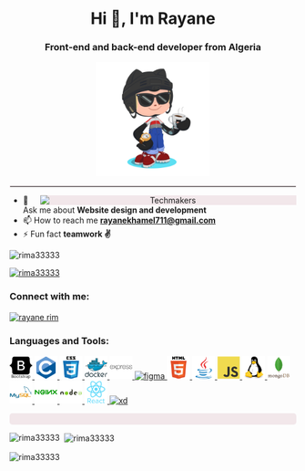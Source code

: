 <h1 align="center">Hi 👋, I'm Rayane</h1>
<h3 align="center">Front-end and back-end developer from Algeria</h3>
<p align="center"> 
  <img src="https://raw.githubusercontent.com/AhmedFathyDev/AhmedFathyDev/main/GitHub.png" width="200">
</p>
<hr style="border: 1px solid #f2e7ea;">

<p align="center"> 
  <img src="https://user-images.githubusercontent.com/63050133/156676671-d5b2e362-97d4-4404-9447-dd71ddfea82f.gif" align="right" alt="Techmakers" width="450" style="background-color: #f2e7ea;">
</p>

- 💬 Ask me about **Website design and development**
- 📫 How to reach me **rayanekhamel711@gmail.com**
- ⚡ Fun fact **teamwork ✌️**

<p align="left"> 
  <img src="https://komarev.com/ghpvc/?username=rima33333&color=ffadc1&style=flat" alt="rima33333">
</p>

<p align="left"> 
  <a href="https://github.com/ryo-ma/github-profile-trophy">
    <img src="https://github-profile-trophy.vercel.app/?username=rima33333&theme=nord&margin-w=15" alt="rima33333">
  </a>
</p>

<h3 align="left">Connect with me:</h3>
<p align="left">
  <a href="https://fb.com/rayane rim" target="blank">
    <img align="center" src="https://raw.githubusercontent.com/rahuldkjain/github-profile-readme-generator/master/src/images/icons/Social/facebook.svg" alt="rayane rim" height="30" width="40">
  </a>
</p>

<h3 align="left">Languages and Tools:</h3>
<p align="left"> <a href="https://getbootstrap.com" target="_blank" rel="noreferrer"> <img src="https://raw.githubusercontent.com/devicons/devicon/master/icons/bootstrap/bootstrap-plain-wordmark.svg" alt="bootstrap" width="40" height="40"/> </a> <a href="https://www.cprogramming.com/" target="_blank" rel="noreferrer"> <img src="https://raw.githubusercontent.com/devicons/devicon/master/icons/c/c-original.svg" alt="c" width="40" height="40"/> </a> <a href="https://www.w3schools.com/css/" target="_blank" rel="noreferrer"> <img src="https://raw.githubusercontent.com/devicons/devicon/master/icons/css3/css3-original-wordmark.svg" alt="css3" width="40" height="40"/> </a> <a href="https://www.docker.com/" target="_blank" rel="noreferrer"> <img src="https://raw.githubusercontent.com/devicons/devicon/master/icons/docker/docker-original-wordmark.svg" alt="docker" width="40" height="40"/> </a> <a href="https://expressjs.com" target="_blank" rel="noreferrer"> <img src="https://raw.githubusercontent.com/devicons/devicon/master/icons/express/express-original-wordmark.svg" alt="express" width="40" height="40"/> </a> <a href="https://www.figma.com/" target="_blank" rel="noreferrer"> <img src="https://www.vectorlogo.zone/logos/figma/figma-icon.svg" alt="figma" width="40" height="40"/> </a> <a href="https://www.w3.org/html/" target="_blank" rel="noreferrer"> <img src="https://raw.githubusercontent.com/devicons/devicon/master/icons/html5/html5-original-wordmark.svg" alt="html5" width="40" height="40"/> </a> <a href="https://www.java.com" target="_blank" rel="noreferrer"> <img src="https://raw.githubusercontent.com/devicons/devicon/master/icons/java/java-original.svg" alt="java" width="40" height="40"/> </a> <a href="https://developer.mozilla.org/en-US/docs/Web/JavaScript" target="_blank" rel="noreferrer"> <img src="https://raw.githubusercontent.com/devicons/devicon/master/icons/javascript/javascript-original.svg" alt="javascript" width="40" height="40"/> </a> <a href="https://www.linux.org/" target="_blank" rel="noreferrer"> <img src="https://raw.githubusercontent.com/devicons/devicon/master/icons/linux/linux-original.svg" alt="linux" width="40" height="40"/> </a> <a href="https://www.mongodb.com/" target="_blank" rel="noreferrer"> <img src="https://raw.githubusercontent.com/devicons/devicon/master/icons/mongodb/mongodb-original-wordmark.svg" alt="mongodb" width="40" height="40"/> </a> <a href="https://www.mysql.com/" target="_blank" rel="noreferrer"> <img src="https://raw.githubusercontent.com/devicons/devicon/master/icons/mysql/mysql-original-wordmark.svg" alt="mysql" width="40" height="40"/> </a> <a href="https://www.nginx.com" target="_blank" rel="noreferrer"> <img src="https://raw.githubusercontent.com/devicons/devicon/master/icons/nginx/nginx-original.svg" alt="nginx" width="40" height="40"/> </a> <a href="https://nodejs.org" target="_blank" rel="noreferrer"> <img src="https://raw.githubusercontent.com/devicons/devicon/master/icons/nodejs/nodejs-original-wordmark.svg" alt="nodejs" width="40" height="40"/> </a> <a href="https://reactjs.org/" target="_blank" rel="noreferrer"> <img src="https://raw.githubusercontent.com/devicons/devicon/master/icons/react/react-original-wordmark.svg" alt="react" width="40" height="40"/> </a> <a href="https://www.adobe.com/products/xd.html" target="_blank" rel="noreferrer"> <img src="https://cdn.worldvectorlogo.com/logos/adobe-xd.svg" alt="xd" width="40" height="40"/> </a> </p>
<p align="left" style="background-color: #f2e7ea; padding: 10px; border-radius: 5px;"> 
  <!-- ... Your icons go here ... -->
</p>

<p>
  <img align="left" src="https://github-readme-stats.vercel.app/api/top-langs?username=rima33333&show_icons=true&locale=en&layout=compact&bg_color=f2e7ea&title_color=333&text_color=555" alt="rima33333">
</p>

<p>&nbsp;
  <img align="center" src="https://github-readme-stats.vercel.app/api?username=rima33333&show_icons=true&locale=en&bg_color=f2e7ea&title_color=333&text_color=555&icon_color=ffadc1" alt="rima33333">
</p>

<p>
  <img align="center" src="https://github-readme-streak-stats.herokuapp.com/?user=rima33333&background=f2e7ea&sideLabels=333&sideNums=555&currStreakLabel=ffadc1&fire=ffadc1&ring=ffadc1" alt="rima33333">
</p>

